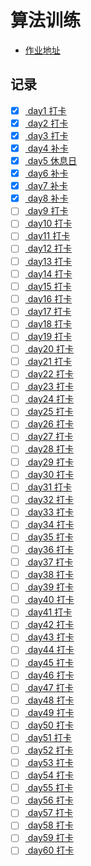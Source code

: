 # 算法训练

- [作业地址](https://docs.qq.com/doc/DUEVMU1NzZHBvZGJQ)

## 记录

- [x] [ day1 打卡 ](./day1.md)
- [x] [ day2 打卡 ](./day2.md)
- [x] [ day3 打卡 ](./day3.md)
- [x] [ day4 补卡 ](./day4.md)
- [x] [ day5 休息日 ](./day5.md)
- [x] [ day6 补卡 ](./day6.md)
- [x] [ day7 补卡 ](./day7.md)
- [x] [ day8 补卡 ](./day8.md)
- [ ] [ day9 打卡 ](./day9.md)
- [ ] [ day10 打卡 ](./day10.md)
- [ ] [ day11 打卡 ](./day11.md)
- [ ] [ day12 打卡 ](./day12.md)
- [ ] [ day13 打卡 ](./day13.md)
- [ ] [ day14 打卡 ](./day14.md)
- [ ] [ day15 打卡 ](./day15.md)
- [ ] [ day16 打卡 ](./day16.md)
- [ ] [ day17 打卡 ](./day17.md)
- [ ] [ day18 打卡 ](./day18.md)
- [ ] [ day19 打卡 ](./day19.md)
- [ ] [ day20 打卡 ](./day20.md)
- [ ] [ day21 打卡 ](./day21.md)
- [ ] [ day22 打卡 ](./day22.md)
- [ ] [ day23 打卡 ](./day23.md)
- [ ] [ day24 打卡 ](./day24.md)
- [ ] [ day25 打卡 ](./day25.md)
- [ ] [ day26 打卡 ](./day26.md)
- [ ] [ day27 打卡 ](./day27.md)
- [ ] [ day28 打卡 ](./day28.md)
- [ ] [ day29 打卡 ](./day29.md)
- [ ] [ day30 打卡 ](./day30.md)
- [ ] [ day31 打卡 ](./day31.md)
- [ ] [ day32 打卡 ](./day32.md)
- [ ] [ day33 打卡 ](./day33.md)
- [ ] [ day34 打卡 ](./day34.md)
- [ ] [ day35 打卡 ](./day35.md)
- [ ] [ day36 打卡 ](./day36.md)
- [ ] [ day37 打卡 ](./day37.md)
- [ ] [ day38 打卡 ](./day38.md)
- [ ] [ day39 打卡 ](./day39.md)
- [ ] [ day40 打卡 ](./day40.md)
- [ ] [ day41 打卡 ](./day41.md)
- [ ] [ day42 打卡 ](./day42.md)
- [ ] [ day43 打卡 ](./day43.md)
- [ ] [ day44 打卡 ](./day44.md)
- [ ] [ day45 打卡 ](./day45.md)
- [ ] [ day46 打卡 ](./day46.md)
- [ ] [ day47 打卡 ](./day47.md)
- [ ] [ day48 打卡 ](./day48.md)
- [ ] [ day49 打卡 ](./day49.md)
- [ ] [ day50 打卡 ](./day50.md)
- [ ] [ day51 打卡 ](./day51.md)
- [ ] [ day52 打卡 ](./day52.md)
- [ ] [ day53 打卡 ](./day53.md)
- [ ] [ day54 打卡 ](./day54.md)
- [ ] [ day55 打卡 ](./day55.md)
- [ ] [ day56 打卡 ](./day56.md)
- [ ] [ day57 打卡 ](./day57.md)
- [ ] [ day58 打卡 ](./day58.md)
- [ ] [ day59 打卡 ](./day59.md)
- [ ] [ day60 打卡 ](./day60.md)
